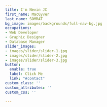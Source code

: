 ```yaml
---
title: I'm Nevin JC
first_name: MacGyver
last_name: SOMRAT
bg_image: images/backgrounds/full-nav-bg.jpg
occupations:
- Web Developer
- Graphic Designer
- Database Manager
slider_images:
- images/slider/slider-1.jpg
- images/slider/slider-2.jpg
- images/slider/slider-3.jpg
button:
  enable: true
  label: Click Me
  link: "#contact"
custom_class: ''
custom_attributes: ''
custom_css: ''

---
```

